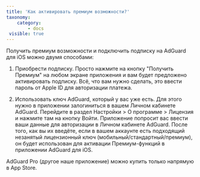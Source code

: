 ```yaml
---
title: 'Как активировать премиум возможности?'
taxonomy:
    category:
        - docs
 visible: true       
---
```


Получить премиум возможности и подключить подписку на AdGuard для iOS можно двумя способами:

1) Приобрести подписку. Просто нажмите на кнопку "Получить Премиум" на любом экране приложения и вам будет предложено активировать подписку. Всё, что вам нужно сделать, это ввести пароль от Apple ID для авторизации платежа.

2) Использовать ключ AdGuard, который у вас уже есть. Для этого нужно в приложении залогиниться в вашем Личном кабинете AdGuard.
Перейдите в раздел Настройки > О программе > Лицензия и нажмите там на кнопку Войти. Приложение попросит вас ввести ваши данные для авторизации в Личном кабинете AdGuard. После того, как вы их введёте, если в вашем аккаунте есть подходящий незанятый лицензионный ключ (мобильный/стандартный/премиум), он будет использован для активации Премиум-функций в приложении AdGuard для iOS. 

AdGuard Pro (другое наше приложение) можно купить только напрямую в App Store.